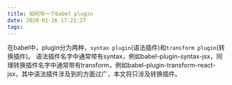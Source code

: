 ```yaml
---
title: 如何写一个babel plugin
date: 2020-01-16 17:21:27
tags:
---
```


在babel中，plugin分为两种，`syntax plugin`(语法插件)和`transform plugin`(转换插件)。
语法插件名字中通常带有syntax，例如babel-plugin-syntax-jsx，同理转换插件名字中通常带有transform，例如babel-plugin-transform-react-jsx，其中语法插件涉及到的方面过广，本文将只涉及转换插件。

<!-- more -->